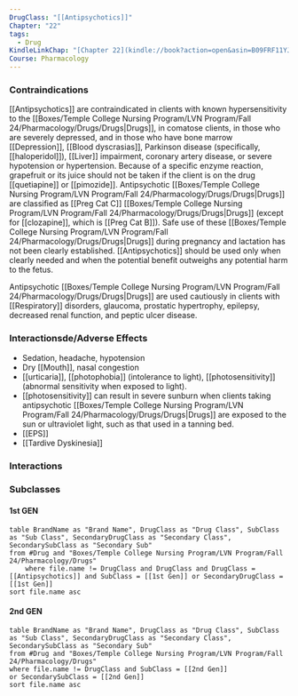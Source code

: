 ```yaml
---
DrugClass: "[[Antipsychotics]]"
Chapter: "22"
tags:
  - Drug
KindleLinkChap: "[Chapter 22](kindle://book?action=open&asin=B09FRF11YJ&location=11697)"
Course: Pharmacology
---
```


### Contraindications
[[Antipsychotics]] are contraindicated in clients with known hypersensitivity to the [[Boxes/Temple College Nursing Program/LVN Program/Fall 24/Pharmacology/Drugs/Drugs|Drugs]], in comatose clients, in those who are severely depressed, and in those who have bone marrow [[Depression]], [[Blood dyscrasias]], Parkinson disease (specifically, [[haloperidol]]), [[Liver]] impairment, coronary artery disease, or severe hypotension or hypertension. Because of a specific enzyme reaction, grapefruit or its juice should not be taken if the client is on the drug [[quetiapine]] or [[pimozide]]. Antipsychotic [[Boxes/Temple College Nursing Program/LVN Program/Fall 24/Pharmacology/Drugs/Drugs|Drugs]] are classified as [[Preg Cat C]] [[Boxes/Temple College Nursing Program/LVN Program/Fall 24/Pharmacology/Drugs/Drugs|Drugs]] (except for [[clozapine]], which is [[Preg Cat B]]). Safe use of these [[Boxes/Temple College Nursing Program/LVN Program/Fall 24/Pharmacology/Drugs/Drugs|Drugs]] during pregnancy and lactation has not been clearly established. [[Antipsychotics]] should be used only when clearly needed and when the potential benefit outweighs any potential harm to the fetus.

Antipsychotic [[Boxes/Temple College Nursing Program/LVN Program/Fall 24/Pharmacology/Drugs/Drugs|Drugs]] are used cautiously in clients with [[Respiratory]] disorders, glaucoma, prostatic hypertrophy, epilepsy, decreased renal function, and peptic ulcer disease.

### Interactionsde/Adverse Effects
- Sedation, headache, hypotension 
- Dry [[Mouth]], nasal congestion 
- [[urticaria]], [[photophobia]] (intolerance to light), [[photosensitivity]] (abnormal sensitivity when exposed to light). 
- [[photosensitivity]] can result in severe sunburn when clients taking antipsychotic [[Boxes/Temple College Nursing Program/LVN Program/Fall 24/Pharmacology/Drugs/Drugs|Drugs]] are exposed to the sun or ultraviolet light, such as that used in a tanning bed.
- [[EPS]]
- [[Tardive Dyskinesia]]

### Interactions

### Subclasses
#### 1st GEN
```dataview
table BrandName as "Brand Name", DrugClass as "Drug Class", SubClass as "Sub Class", SecondaryDrugClass as "Secondary Class", SecondarySubClass as "Secondary Sub"
from #Drug and "Boxes/Temple College Nursing Program/LVN Program/Fall 24/Pharmacology/Drugs" 
	where file.name != DrugClass and DrugClass and DrugClass = [[Antipsychotics]] and SubClass = [[1st Gen]] or SecondaryDrugClass =[[1st Gen]]
sort file.name asc
```

#### 2nd GEN
```dataview
table BrandName as "Brand Name", DrugClass as "Drug Class", SubClass as "Sub Class", SecondaryDrugClass as "Secondary Class", SecondarySubClass as "Secondary Sub"
from #Drug and "Boxes/Temple College Nursing Program/LVN Program/Fall 24/Pharmacology/Drugs" 
where file.name != DrugClass and SubClass = [[2nd Gen]]
or SecondarySubClass = [[2nd Gen]] 
sort file.name asc
```


